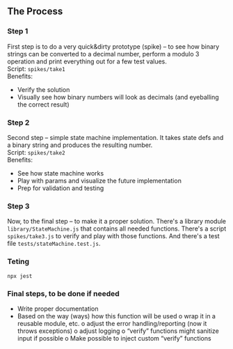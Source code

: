 ## The Process
### Step 1
First step is to do a very quick&dirty prototype (spike) – to see how binary strings can be converted to a decimal number, perform a modulo 3 operation and print everything out for a few test values.  
Script: `spikes/take1`  
Benefits: 
-	Verify the solution
-	Visually see how binary numbers will look as decimals (and eyeballing the correct result)

### Step 2
Second step – simple state machine implementation. It takes state defs and a binary string and produces the resulting number.  
Script: `spikes/take2`  
Benefits:
-	See how state machine works
-	Play with params and visualize the future implementation
-	Prep for validation and testing

### Step 3
Now, to the final step – to make it a proper solution.
There's a library module `library/StateMachine.js` that contains all needed functions. There's a script `spikes/take3.js` to verify and play with those functions. And there's a test file `tests/stateMachine.test.js`.

### Teting
```
npx jest
```

### Final steps, to be done if needed
-	Write proper documentation
-	Based on the way (ways) how this function will be used
o	wrap it in a reusable module, etc.
o	adjust the error handling/reporting (now it throws exceptions)
o	adjust logging
o	“verify” functions might sanitize input if possible
o	Make possible to inject custom “verify” functions




